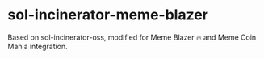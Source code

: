 # sol-incinerator-meme-blazer
 Based on sol-incinerator-oss, modified for Meme Blazer 🔥 and Meme Coin Mania integration.
